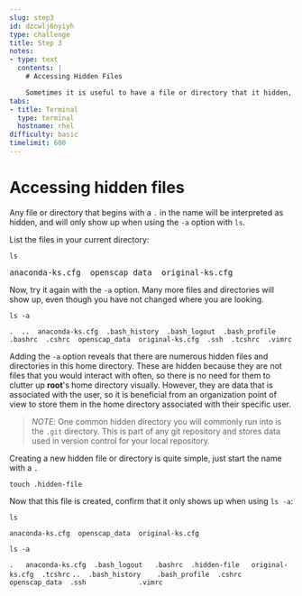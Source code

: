 ```yaml
---
slug: step3
id: dzcwlj6nyiyh
type: challenge
title: Step 3
notes:
- type: text
  contents: |
    # Accessing Hidden Files

    Sometimes it is useful to have a file or directory that it hidden, meaning it does not show up when running `ls` normally. This may be because the file is not often used, or because the file shouldn't be tampered with by inexperienced users.
tabs:
- title: Terminal
  type: terminal
  hostname: rhel
difficulty: basic
timelimit: 600
---
```

# Accessing hidden files

Any file or directory that begins with a `.` in the name will be interpreted as
hidden, and will only show up when using the `-a` option with `ls`.

List the files in your current directory:

```
ls
```

<pre class=file>
anaconda-ks.cfg  openscap_data  original-ks.cfg
</pre>

Now, try it again with the `-a` option. Many more files and directories will
show up, even though you have not changed where you are looking.

```
ls -a
```

`.  ..  anaconda-ks.cfg  .bash_history  .bash_logout  .bash_profile  .bashrc  .cshrc  openscap_data  original-ks.cfg  .ssh  .tcshrc  .vimrc`

Adding the `-a` option reveals that there are numerous hidden files and directories
in this home directory. These are hidden because they are not files that
you would interact with often, so there is no need for them to clutter up __root__'s
home directory visually. However, they are data that is associated with the
user, so it is beneficial from an organization point of view to store them
in the home directory associated with their specific user.

>_NOTE_: One common hidden directory you will commonly run into is the `.git`
directory. This is part of any git repository and stores data used in version
control for your local repository.

Creating a new hidden file or directory is quite simple, just start the name with
a `.`

```
touch .hidden-file
```

Now that this file is created, confirm that it only shows up when using `ls -a`:

```
ls
```

`anaconda-ks.cfg  openscap_data  original-ks.cfg`

```
ls -a
```

`.   anaconda-ks.cfg  .bash_logout   .bashrc  .hidden-file   original-ks.cfg  .tcshrc`
`..  .bash_history    .bash_profile  .cshrc   openscap_data  .ssh             .vimrc`
